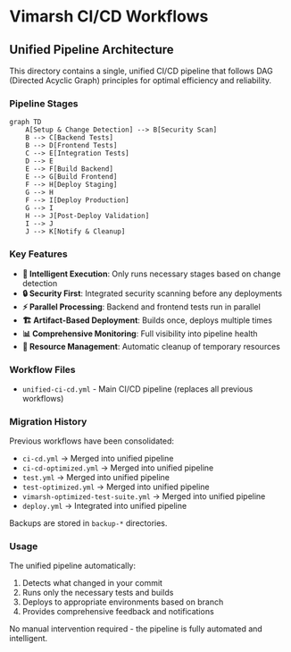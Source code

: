 # Vimarsh CI/CD Workflows

## Unified Pipeline Architecture

This directory contains a single, unified CI/CD pipeline that follows DAG (Directed Acyclic Graph) principles for optimal efficiency and reliability.

### Pipeline Stages

```mermaid
graph TD
    A[Setup & Change Detection] --> B[Security Scan]
    B --> C[Backend Tests]
    B --> D[Frontend Tests]
    C --> E[Integration Tests]
    D --> E
    E --> F[Build Backend]
    E --> G[Build Frontend]
    F --> H[Deploy Staging]
    G --> H
    F --> I[Deploy Production]
    G --> I
    H --> J[Post-Deploy Validation]
    I --> J
    J --> K[Notify & Cleanup]
```

### Key Features

- **🎯 Intelligent Execution**: Only runs necessary stages based on change detection
- **🔒 Security First**: Integrated security scanning before any deployments
- **⚡ Parallel Processing**: Backend and frontend tests run in parallel
- **🏗️ Artifact-Based Deployment**: Builds once, deploys multiple times
- **📊 Comprehensive Monitoring**: Full visibility into pipeline health
- **🧹 Resource Management**: Automatic cleanup of temporary resources

### Workflow Files

- `unified-ci-cd.yml` - Main CI/CD pipeline (replaces all previous workflows)

### Migration History

Previous workflows have been consolidated:
- `ci-cd.yml` → Merged into unified pipeline
- `ci-cd-optimized.yml` → Merged into unified pipeline  
- `test.yml` → Merged into unified pipeline
- `test-optimized.yml` → Merged into unified pipeline
- `vimarsh-optimized-test-suite.yml` → Merged into unified pipeline
- `deploy.yml` → Integrated into unified pipeline

Backups are stored in `backup-*` directories.

### Usage

The unified pipeline automatically:
1. Detects what changed in your commit
2. Runs only the necessary tests and builds
3. Deploys to appropriate environments based on branch
4. Provides comprehensive feedback and notifications

No manual intervention required - the pipeline is fully automated and intelligent.
